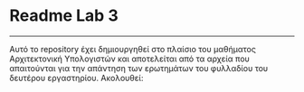 # Readme Lab 3

***

Αυτό το repository έχει δημιουργηθεί στο πλαίσιο του μαθήματος Αρχιτεκτονική Υπολογιστών και αποτελείται από τα αρχεία που απαιτούνται για την απάντηση των ερωτημάτων του φυλλαδίου του δευτέρου εργαστηρίου. Ακολουθεί: